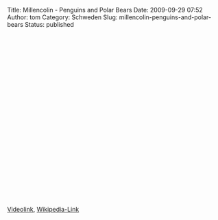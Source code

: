 Title: Millencolin - Penguins and Polar Bears
Date: 2009-09-29 07:52
Author: tom
Category: Schweden
Slug: millencolin-penguins-and-polar-bears
Status: published

<p>
<object width="480" height="385">
<param name="movie" value="http://www.youtube-nocookie.com/v/O_o2SCrefeE&amp;hl=en&amp;fs=1&amp;"></param><param name="allowFullScreen" value="true"></param><param name="allowscriptaccess" value="always"></param>
<embed src="http://www.youtube-nocookie.com/v/O_o2SCrefeE&amp;hl=en&amp;fs=1&amp;" type="application/x-shockwave-flash" allowscriptaccess="always" allowfullscreen="true" width="480" height="385">
</embed>
</object>
  
[Videolink](http://www.youtube.com/watch?v=O_o2SCrefeE),
[Wikipedia-Link](http://de.wikipedia.org/wiki/Millencolin)
</p>

